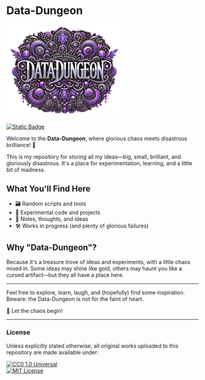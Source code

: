 # Data-Dungeon

<img src="images/icon.png" alt="Data Dungeon" width="300">

[![Static Badge](https://img.shields.io/badge/glorious-disaster-blue?labelColor=purple)](https://github.com/gloriousdisaster)

Welcome to the **Data-Dungeon**, where glorious chaos meets disastrous brilliance! 🎉

This is my repository for storing all my ideas—big, small, brilliant, and gloriously disastrous. It's a place for experimentation, learning, and a little bit of madness.

## What You'll Find Here

- 🗃️ Random scripts and tools
- 🧪 Experimental code and projects
- 📜 Notes, thoughts, and ideas
- 🛠️ Works in progress (and plenty of glorious failures)

## Why "Data-Dungeon"?

Because it's a treasure trove of ideas and experiments, with a little chaos mixed in. Some ideas may shine like gold, others may haunt you like a cursed artifact—but they all have a place here.

---

Feel free to explore, learn, laugh, and (hopefully) find some inspiration. Beware: the Data-Dungeon is not for the faint of heart.

🚀 Let the chaos begin!

---

### License

Unless explicitly stated otherwise, all original works uploaded to this repository are made available under:

[![CC0 1.0 Universal](https://licensebuttons.net/p/zero/1.0/88x31.png)](https://creativecommons.org/publicdomain/zero/1.0/)  
[![MIT License](https://img.shields.io/badge/License-MIT-yellow.svg)](https://opensource.org/licenses/MIT)
